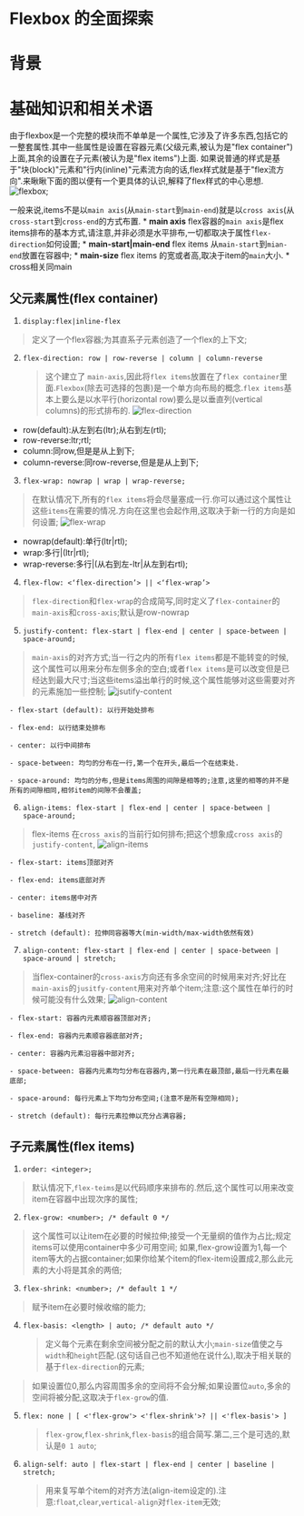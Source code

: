 # Flexbox 的全面探索 #

# 背景 #

# 基础知识和相关术语 #
 由于flexbox是一个完整的模块而不单单是一个属性,它涉及了许多东西,包括它的一整套属性.其中一些属性是设置在容器元素(父级元素,被认为是"flex container")上面,其余的设置在子元素(被认为是"flex items")上面.
如果说普通的样式是基于"块(block)"元素和"行内(inline)"元素流方向的话,flex样式就是基于"flex流方向".来瞅瞅下面的图以便有一个更具体的认识,解释了flex样式的中心思想.
![flexbox](https://cdn.css-tricks.com/wp-content/uploads/2011/08/flexbox.png);

一般来说,items不是以`main axis`(从`main-start`到`main-end`)就是以`cross axis`(从`cross-start`到`cross-end`的方式布置.
    * **main axis** flex容器的`main axis`是flex items排布的基本方式,请注意,并非必须是水平排布,一切都取决于属性`flex-direction`如何设置;
    * **main-start|main-end** flex items 从`main-start`到`mian-end`放置在容器中;
    * **main-size** flex items 的宽或者高,取决于item的`main`大小.
    * cross相关同main

## 父元素属性(flex container) ##
1. `display:flex|inline-flex`
> 定义了一个flex容器;为其直系子元素创造了一个flex的上下文;

2. `flex-direction: row | row-reverse | column | column-reverse`
    > 这个建立了 `main-axis`,因此将`flex items`放置在了`flex container`里面.`Flexbox`(除去可选择的包裹)是一个单方向布局的概念.`flex items`基本上要么是以水平行(horizontal row)要么是以垂直列(vertical columns)的形式排布的.
![flex-direction](https://cdn.css-tricks.com/wp-content/uploads/2014/05/flex-direction1.svg)
>
- row(default):从左到右(ltr);从右到左(rtl);
- row-reverse:ltr;rtl;
- column:同row,但是是从上到下;
- column-reverse:同row-reverse,但是是从上到下;

3. `flex-wrap: nowrap | wrap | wrap-reverse; `
> 在默认情况下,所有的`flex items`将会尽量塞成一行.你可以通过这个属性让这些`items`在需要的情况.方向在这里也会起作用,这取决于新一行的方向是如何设置;
![flex-wrap](https://cdn.css-tricks.com/wp-content/uploads/2014/05/flex-wrap.svg)
>
- nowrap(default):单行(ltr|rtl);
- wrap:多行|(ltr|rtl);
- wrap-reverse:多行|(从右到左-ltr|从左到右rtl);

4. `flex-flow: <‘flex-direction’> || <‘flex-wrap’> `
> `flex-direction`和`flex-wrap`的合成简写,同时定义了`flex-container`的`main-axis`和`cross-axis`;默认是row-nowrap

5. `justify-content: flex-start | flex-end | center | space-between | space-around;`
> `main-axis`的对齐方式;当一行之内的所有`flex items`都是不能转变的时候,这个属性可以用来分布左侧多余的空白;或者`flex items`是可以改变但是已经达到最大尺寸;当这些items溢出单行的时候,这个属性能够对这些需要对齐的元素施加一些控制;
![jsutify-content](https://cdn.css-tricks.com/wp-content/uploads/2013/04/justify-content.svg)
>
    - flex-start (default): 以行开始处排布

    - flex-end: 以行结束处排布

    - center: 以行中间排布

    - space-between: 均匀的分布在一行,第一个在开头,最后一个在结束处.

    - space-around: 均匀的分布,但是items周围的间隙是相等的;注意,这里的相等的并不是所有的间隙相同,相邻item的间隙不会覆盖;

6. `align-items: flex-start | flex-end | center | space-between | space-around;`
> flex-items 在`cross axis`的当前行如何排布;把这个想象成`cross axis`的`justify-content`,
![align-items](https://cdn.css-tricks.com/wp-content/uploads/2014/05/align-items.svg)
>
    - flex-start: items顶部对齐

    - flex-end: items底部对齐

    - center: items居中对齐

    - baseline: 基线对齐

    - stretch (default): 拉伸同容器等大(min-width/max-width依然有效)
7. `align-content: flex-start | flex-end | center | space-between | space-around | stretch;`
> 当flex-container的`cross-axis`方向还有多余空间的时候用来对齐;好比在`main-axis`的`jusitfy-content`用来对齐单个item;注意:这个属性在单行的时候可能没有什么效果;
![align-content](https://cdn.css-tricks.com/wp-content/uploads/2013/04/align-content.svg)
>
    - flex-start: 容器内元素顺容器顶部对齐;

    - flex-end: 容器内元素顺容器底部对齐;

    - center: 容器内元素沿容器中部对齐;

    - space-between: 容器内元素均匀分布在容器内,第一行元素在最顶部,最后一行元素在最底部;

    - space-around: 每行元素上下均匀分布空间;(注意不是所有空隙相同);

    - stretch (default): 每行元素拉伸以充分占满容器;

## 子元素属性(flex items) ##
1. `order: <integer>;`

> 默认情况下,`flex-teims`是以代码顺序来排布的.然后,这个属性可以用来改变item在容器中出现次序的属性;

2. `flex-grow: <number>; /* default 0 */`

> 这个属性可以让item在必要的时候拉伸;接受一个无量纲的值作为占比;规定items可以使用container中多少可用空间;
如果,flex-grow设置为1,每一个item等大的占据container;如果你给某个item的flex-item设置成2,那么此元素的大小将是其余的两倍;

3. `flex-shrink: <number>; /* default 1 */`

> 赋予item在必要时候收缩的能力;

4. `flex-basis: <length> | auto; /* default auto */`

    > 定义每个元素在剩余空间被分配之前的默认大小;`main-size`值使之与`width`和`height`匹配.(这句话自己也不知道他在说什么),取决于相关联的基于`flex-direction`的元素;

> 如果设置位0,那么内容周围多余的空间将不会分解;如果设置位`auto`,多余的空间将被分配,这取决于`flex-grow`的值.

5. `flex: none | [ <'flex-grow'> <'flex-shrink'>? || <'flex-basis'> ]`

    > `flex-grow`,`flex-shrink`,`flex-basis`的组合简写.第二,三个是可选的,默认是`0 1 auto`;
6. `align-self: auto | flex-start | flex-end | center | baseline | stretch;`

    > 用来复写单个item的对齐方法(align-item设定的).注意:`float`,`clear`,`vertical-align`对`flex-item`无效;
